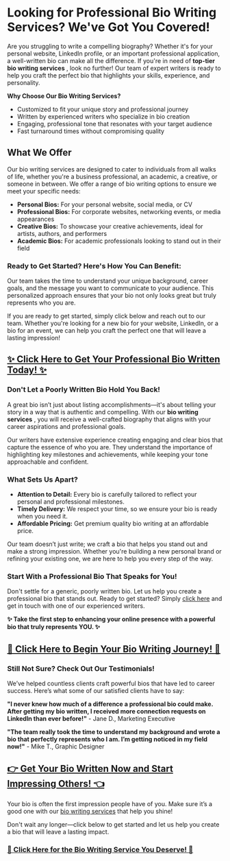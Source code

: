 # Looking for Professional Bio Writing Services? We've Got You Covered!

Are you struggling to write a compelling biography? Whether it's for your personal website, LinkedIn profile, or an important professional application, a well-written bio can make all the difference. If you're in need of **top-tier bio writing services** , look no further! Our team of expert writers is ready to help you craft the perfect bio that highlights your skills, experience, and personality.

**Why Choose Our Bio Writing Services?**

- Customized to fit your unique story and professional journey
- Written by experienced writers who specialize in bio creation
- Engaging, professional tone that resonates with your target audience
- Fast turnaround times without compromising quality

## What We Offer

Our bio writing services are designed to cater to individuals from all walks of life, whether you're a business professional, an academic, a creative, or someone in between. We offer a range of bio writing options to ensure we meet your specific needs:

- **Personal Bios:** For your personal website, social media, or CV
- **Professional Bios:** For corporate websites, networking events, or media appearances
- **Creative Bios:** To showcase your creative achievements, ideal for artists, authors, and performers
- **Academic Bios:** For academic professionals looking to stand out in their field

### Ready to Get Started? Here's How You Can Benefit:

Our team takes the time to understand your unique background, career goals, and the message you want to communicate to your audience. This personalized approach ensures that your bio not only looks great but truly represents who you are.

If you are ready to get started, simply click below and reach out to our team. Whether you're looking for a new bio for your website, LinkedIn, or a bio for an event, we can help you craft the perfect one that will leave a lasting impression!

## [✨ Click Here to Get Your Professional Bio Written Today! ✨](https://tinyurl.com/topessay?keyword=bio+writing+services)

### Don't Let a Poorly Written Bio Hold You Back!

A great bio isn’t just about listing accomplishments—it's about telling your story in a way that is authentic and compelling. With our **bio writing services** , you will receive a well-crafted biography that aligns with your career aspirations and professional goals.

Our writers have extensive experience creating engaging and clear bios that capture the essence of who you are. They understand the importance of highlighting key milestones and achievements, while keeping your tone approachable and confident.

### What Sets Us Apart?

- **Attention to Detail:** Every bio is carefully tailored to reflect your personal and professional milestones.
- **Timely Delivery:** We respect your time, so we ensure your bio is ready when you need it.
- **Affordable Pricing:** Get premium quality bio writing at an affordable price.

Our team doesn’t just write; we craft a bio that helps you stand out and make a strong impression. Whether you're building a new personal brand or refining your existing one, we are here to help you every step of the way.

### Start With a Professional Bio That Speaks for You!

Don't settle for a generic, poorly written bio. Let us help you create a professional bio that stands out. Ready to get started? Simply [click here](https://tinyurl.com/topessay?keyword=bio+writing+services) and get in touch with one of our experienced writers.

**✨ Take the first step to enhancing your online presence with a powerful bio that truly represents YOU. ✨**

## [📌 Click Here to Begin Your Bio Writing Journey! 📌](https://tinyurl.com/topessay?keyword=bio+writing+services)

### Still Not Sure? Check Out Our Testimonials!

We’ve helped countless clients craft powerful bios that have led to career success. Here’s what some of our satisfied clients have to say:

**"I never knew how much of a difference a professional bio could make. After getting my bio written, I received more connection requests on LinkedIn than ever before!"** - Jane D., Marketing Executive

**"The team really took the time to understand my background and wrote a bio that perfectly represents who I am. I’m getting noticed in my field now!"** - Mike T., Graphic Designer

## [👉 Get Your Bio Written Now and Start Impressing Others! 👈](https://tinyurl.com/topessay?keyword=bio+writing+services)

Your bio is often the first impression people have of you. Make sure it’s a good one with our [bio writing services](https://tinyurl.com/topessay?keyword=bio+writing+services) that help you shine!

Don't wait any longer—click below to get started and let us help you create a bio that will leave a lasting impact.

### [🔑 Click Here for the Bio Writing Service You Deserve! 🔑](https://tinyurl.com/topessay?keyword=bio+writing+services)
